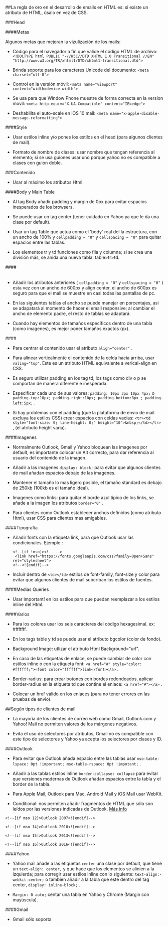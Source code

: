 ##La regla de oro en el desarrollo de emails en HTML es: si existe un atributo de HTML, úsalo en vez de CSS.

###Head

####Metas

Algunos metas que mejoran la vizulización de los mails: 

* Código para el navegador a fin que valide el código HTML de archivo: 
``` <!DOCTYPE html PUBLIC "-//W3C//DTD XHTML 1.0 Transitional //EN" "http://www.w3.org/TR/xhtml1/DTD/xhtml1-transitional.dtd"> ```

* Brinda soporte para los caracteres Unicode del documento:
``` <meta charset="utf-8"> ```

* Control en la versión móvil: 
``` <meta name="viewport" content="width=device-width"> ```

* Se usa para que Window Phone muestre de forma correcta en la version movil: 
``` <meta http-equiv="X-UA-Compatible" content="IE=edge"> ```

* Deshabilita el auto-scale en iOS 10 mail: 
``` <meta name="x-apple-disable-message-reformatting"> ``` 

####Style

* Usar estilos inline y/o pones los estilos en el head (para algunos clientes de mail). 

* Formato de nombre de clases: usar nombre que tengan referencia al elemento; si se usa guiones usar uno porque yahoo no es compatible a clases con guion doble.


###Contenido

* Usar al máximo los atributos Html.

####Body y Main Table

* Al tag Body añadir padding y margin de 0px para evitar espacios inesperados de los browsers.

* Se puede usar un tag center (tener cuidado en Yahoo ya que le da una clase por default).

* Usar un tag Table que actua como el 'body' real del la estructura, con un ancho de 100% y ``` cellpadding = "0" ``` y ``` cellspacing = "0" ``` para quitar espacios entre las tablas.

* Los elementos tr y td funciones como fila y columna; si se crea una división más, se anida una nueva tabla: table>tr>td.

####<table></table> 

* Añadir los atributos anteriores ( ``` cellpadding = "0" ``` y ``` cellspacing = "0" ``` ) esta vez con un ancho de 600px y align center, el ancho de 600px es seguro para que el mail se muestre en casi todas las pantallas de pc.

* En las siguientes tablas el ancho se puede manejar en porcentajes, asi se adapatará al momento de hacer el email responsive; al cambiar el ancho de elemento padre, el resto de tablas se adaptará.

* Cuando hay elementos de tamaños específicos dentro de una tabla (como imagenes), es mejor poner tamaños exactos (px).

####<td></td> 

* Para centrar el contenido usar el atributo ``` align="center" ``` .

* Para alinear verticalmente el contenido de la celda hacia arriba, usar ``` valing="top" ```. Este es un atributo HTML equivalente a verical-align en CSS.
 
* Es seguro utilizar padding en los tag td, los tags como div o p se comportan de manera diferente e inesperada.

* Especificar cada uno de sus valores: ``` padding: 10px 3px 10px 4px; ``` o ``` padding-top:10px; padding-right:10px; padding-bottom:8px ; padding-left:5px; ``` .

* Si hay problemas con el padding (que la plataforma de envio de mail excluya los estilos CSS) crear espacios con celdas vacias: 
  ``` <tr><td style="font-size: 0; line-height: 0;" height="10">&nbsp;</td></tr> ``` , (el atributo height varia). 


####Imagenes

* Normalmente Outlook, Gmail y Yahoo bloquean las imagenes por default, es importante colocar un Alt correcto, para dar referencia al usuario del contenido de la imagen.

* Añadir a las imagenes ``` display: block; ``` para evitar que algunos clientes de mail añadan espacios debajo de las imagenes.

* Mantener el tamaño lo mas ligero posible, el tamaño standard es debajo de 250kb (100kb es el tamaño ideal).

* Imagenes como links: para quitar el borde azul típico de los links, se añade a la imagen los atributos ``` border="0" ``` .

* Para clientes como Outlook establecer anchos definidos (como atributo Html), usar CSS para clientes mas amigables. 


####Tipografía

* Añadir fonts con la etiqueta link, para que Outlook usar las condicionales. Ejemplo :
   ```
  <!--[if !mso]><!-- -->
    <link href="https://fonts.googleapis.com/css?family=Open+Sans" rel="stylesheet">
  <!--<![endif]--> 
   ```

* Incluir dentro de ``` <td></td> ``` estilos de font-family, font-size y color para evitar que algunos clientes de mail subcriban los estilos de fuentes.

####Medias Queries 

* Usar important! en los estilos para que puedan reemplazar a los estilos inline del Html.


####Varios

* Para los colores usar los seis carácteres del código hexagesimal. ex: #fffffff.

* En los tags table y td se puede usar el atributo bgcolor (color de fondo).

* Background Image: utlizar el atributo Html Background="url".

* En caso de las etiquetas de enlace, se puede cambiar de color con estilos inline o con la etiqueta font:
  ``` <a href="#" style="color: #ffffff;"><font color="ffffff">link</font></a> ``` .

* Border-radius: para crear botones con bordes redondeados, aplicar border-radius en la etiqueta td que contine el enlace: ``` <a href="#"></a> ``` .

* Colocar un href válido en los enlaces (para no tener errores en las pruebas de envio).


##Según tipos de clientes de mail

* La mayoría de los clientes de correo web como Gmail, Outlook.com y Yahoo! Mail no permiten valores de los márgenes negativos. 

* Evita el uso de selectores por atributos, Gmail no es compatible con este tipo de selectores y Yahoo ya acepta los selectores por clases y ID.

####Outlook

* Para evitar que Outlook añada espacio entre las tablas usar ``` mso-table-lspace: 0pt !important; mso-table-rspace: 0pt !impotant; ``` .

* Añadir a las tablas estilos inline ``` border-collapse: collapse ``` para evitar que versiones modernas de Outlook añadan espacios entre la tabla y el border de la tabla.

* Para Apple Mail, Outlook para Mac, Android Mail y iOS Mail usar WebKit.

<!-- * Para fondos de imagenes, Outlook solo soporta atributos html más no css. -->

* Conditional: nos permiten añadir fragmentos de HTML que sólo son leídos por las versiones indicadas de Outlook. [Más info](http://labs.actionrocket.co/microsoft-outlook-conditional-statements "Más info") 

``` <!--[if mso 12]>Outlook 2007<![endif]--> ```

```	<!--[if mso 14]>Outlook 2010<![endif]--> ```

```	<!--[if mso 15]>Outlook 2013<![endif]--> ```

```	<!--[if mso 16]>Outlook 2016<![endif]--> ```

####Yahoo

* Yahoo mail añade a las etiquetas ``` center ``` una clase por default, que tiene un ``` text-align: center, ``` y que hace que los elementos se alinien a la izquierda; para corregir usar estilos inline con lo siguiente: ``` text-align:-webkit-center; ``` o  tambien añadir a la tabla que este dentro del tag center, ``` display: inline-block; ``` .

* ``` Margin: 0 auto; ``` centar una tabla en Yahoo y Chrome (Margin con mayúscula). 

####Gmail 

* Gmail sólo soporta <style> en el <head>. 

* Soporta 8,192 caracteres por bloque de estilo, Gmail elimina todo el bloque de estilos si supera el número de caracteres. 